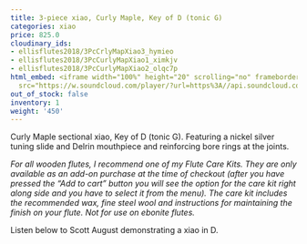 ```yaml
---
title: 3-piece xiao, Curly Maple, Key of D (tonic G)
categories: xiao
price: 825.0
cloudinary_ids:
- ellisflutes2018/3PcCrlyMapXiao3_hymieo
- ellisflutes2018/3PcCurlyMapXiao1_ximkjv
- ellisflutes2018/3PcCurlyMapXiao2_olqc7p
html_embed: <iframe width="100%" height="20" scrolling="no" frameborder="no" allow="autoplay"
  src="https://w.soundcloud.com/player/?url=https%3A//api.soundcloud.com/tracks/232506958&color=%23ff5500&inverse=false&auto_play=false&show_user=true"></iframe>
out_of_stock: false
inventory: 1
weight: '450'
---
```


Curly Maple sectional xiao, Key of D (tonic G).  Featuring a nickel silver tuning slide and Delrin mouthpiece and reinforcing bore rings at the joints.

*For all wooden flutes, I recommend one of my Flute Care Kits.  They are only available as an add-on purchase at the time of checkout (after you have pressed the “Add to cart” button you will see the option for the care kit right along side and you have to select it from the menu). The care kit includes the recommended wax, fine steel wool and instructions for maintaining the finish on your flute.  Not for use on ebonite flutes.*

Listen below to Scott August demonstrating a xiao in D.